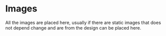 # Images

All the images are placed here, usually if there are static images that
does not depend change and are from the design can be placed here.
